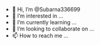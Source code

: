- 👋 Hi, I’m @Subarna336699 
- 👀 I’m interested in ...
- 🌱 I’m currently learning ...
- 💞️ I’m looking to collaborate on ...
- 📫 How to reach me ...

<!---
Subarna336699/Subarna336699 is a ✨ special ✨ repository because its `README.md` (this file) appea huuu
this is maya kafle
<p>Hello boy<>
